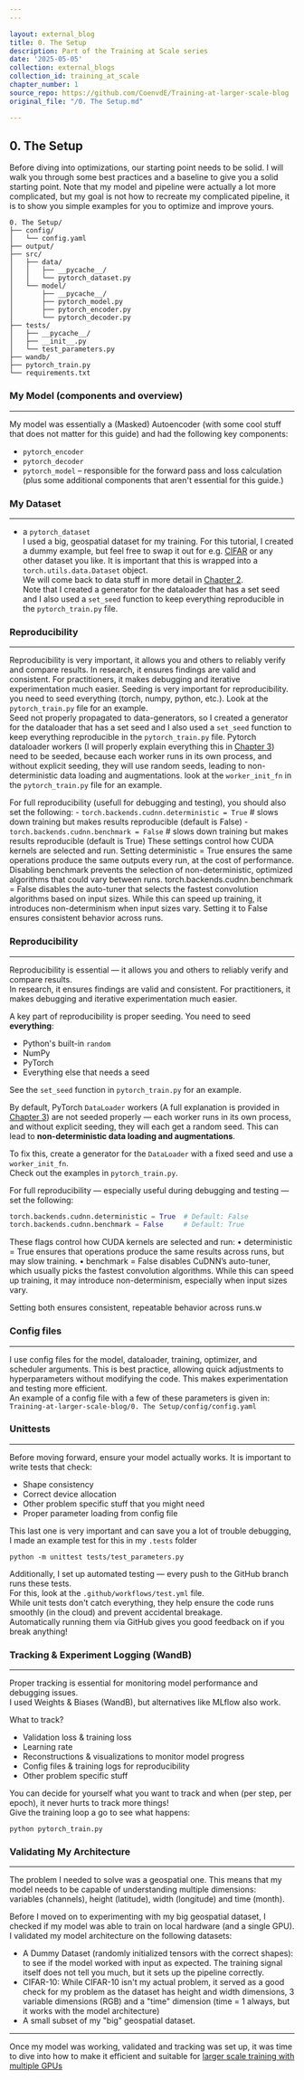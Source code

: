 ```yaml
---
---

layout: external_blog
title: 0. The Setup
description: Part of the Training at Scale series
date: '2025-05-05'
collection: external_blogs
collection_id: training_at_scale
chapter_number: 1
source_repo: https://github.com/CoenvdE/Training-at-larger-scale-blog
original_file: "/0. The Setup.md"

---
```


## 0. The Setup

Before diving into optimizations, our starting point needs to be solid. I will walk you through some best practices and a baseline to give you a solid starting point. Note that my model and pipeline were actually a lot more complicated, but my goal is not how to recreate my complicated pipeline, it is to show you simple examples for you to optimize and improve yours.

```
0. The Setup/
├── config/
│   └── config.yaml
├── output/
├── src/
│   ├── data/
│   │   ├── __pycache__/
│   │   └── pytorch_dataset.py
│   └── model/
│       ├── __pycache__/
│       ├── pytorch_model.py
│       ├── pytorch_encoder.py
│       └── pytorch_decoder.py
├── tests/
│   ├── __pycache__/
│   ├── __init__.py
│   └── test_parameters.py
├── wandb/
├── pytorch_train.py
└── requirements.txt
```

### My Model (components and overview)

---

My model was essentially a (Masked) Autoencoder (with some cool stuff that does not matter for this guide) and had the following key components:

- `pytorch_encoder`
- `pytorch_decoder`
- `pytorch_model` – responsible for the forward pass and loss calculation (plus some additional components that aren't essential for this guide.)

### My Dataset

---

- a `pytorch_dataset`  
  I used a big, geospatial dataset for my training. For this tutorial, I created a dummy example, but feel free to swap it out for e.g. [CIFAR](https://www.cs.toronto.edu/~kriz/cifar.html) or any other dataset you like. It is important that this is wrapped into a `torch.utils.data.Dataset` object.  
  We will come back to data stuff in more detail in [Chapter 2](2.%20Bigger%20data%20in%20the%20cloud.md).  
  Note that I created a generator for the dataloader that has a set seed and I also used a `set_seed` function to keep everything reproducible in the `pytorch_train.py` file.

### Reproducibility

---

Reproducibility is very important, it allows you and others to reliably verify and compare results. In research, it ensures findings are valid and consistent. For practitioners, it makes debugging and iterative experimentation much easier. Seeding is very important for reproducibility.  
you need to seed everything (torch, numpy, python, etc.). Look at the `pytorch_train.py` file for an example.  
Seed not properly propagated to data-generators, so I created a generator for the dataloader that has a set seed and I also used a `set_seed` function to keep everything reproducible in the `pytorch_train.py` file.
Pytorch dataloader workers (I will properly explain everything this in [Chapter 3](3.%20Optimizing%20the%20pipeline%20-%20Data.md)) need to be seeded, because each worker runs in its own process, and without explicit seeding, they will use random seeds, leading to non-deterministic data loading and augmentations. look at the `worker_init_fn` in the `pytorch_train.py` file for an example.

For full reproducibility (usefull for debugging and testing), you should also set the following: - `torch.backends.cudnn.deterministic = True` # slows down training but makes results reproducible (default is False) - `torch.backends.cudnn.benchmark = False` # slows down training but makes results reproducible (default is True)
These settings control how CUDA kernels are selected and run. Setting deterministic = True ensures the same operations produce the same outputs every run, at the cost of performance. Disabling benchmark prevents the selection of non-deterministic, optimized algorithms that could vary between runs.
torch.backends.cudnn.benchmark = False disables the auto-tuner that selects the fastest convolution algorithms based on input sizes. While this can speed up training, it introduces non-determinism when input sizes vary. Setting it to False ensures consistent behavior across runs.

### Reproducibility

---

Reproducibility is essential — it allows you and others to reliably verify and compare results.  
In research, it ensures findings are valid and consistent. For practitioners, it makes debugging and iterative experimentation much easier.

A key part of reproducibility is proper seeding. You need to seed **everything**:

- Python's built-in `random`
- NumPy
- PyTorch
- Everything else that needs a seed

See the `set_seed` function in `pytorch_train.py` for an example.

By default, PyTorch `DataLoader` workers (A full explanation is provided in [Chapter 3](3.%20Optimizing%20the%20pipeline%20-%20Data.md)) are not seeded properly — each worker runs in its own process, and without explicit seeding, they will each get a random seed. This can lead to **non-deterministic data loading and augmentations**.

To fix this, create a generator for the `DataLoader` with a fixed seed and use a `worker_init_fn`.  
Check out the examples in `pytorch_train.py`.

For full reproducibility — especially useful during debugging and testing — set the following:

```python
torch.backends.cudnn.deterministic = True  # Default: False
torch.backends.cudnn.benchmark = False     # Default: True
```

These flags control how CUDA kernels are selected and run:
• deterministic = True ensures that operations produce the same results across runs, but may slow training.
• benchmark = False disables CuDNN’s auto-tuner, which usually picks the fastest convolution algorithms. While this can speed up training, it may introduce non-determinism, especially when input sizes vary.

Setting both ensures consistent, repeatable behavior across runs.w

### Config files

---

I use config files for the model, dataloader, training, optimizer, and scheduler arguments. This is best practice, allowing quick adjustments to hyperparameters without modifying the code. This makes experimentation and testing more efficient.  
An example of a config file with a few of these parameters is given in:  
`Training-at-larger-scale-blog/0. The Setup/config/config.yaml`

### Unittests

---

Before moving forward, ensure your model actually works. It is important to write tests that check:

- Shape consistency
- Correct device allocation
- Other problem specific stuff that you might need
- Proper parameter loading from config file

This last one is very important and can save you a lot of trouble debugging, I made an example test for this in my `.tests` folder

```
python -m unittest tests/test_parameters.py
```

Additionally, I set up automated testing — every push to the GitHub branch runs these tests.  
For this, look at the `.github/workflows/test.yml` file.  
While unit tests don't catch everything, they help ensure the code runs smoothly (in the cloud) and prevent accidental breakage.  
Automatically running them via GitHub gives you good feedback on if you break anything!

### Tracking & Experiment Logging (WandB)

---

Proper tracking is essential for monitoring model performance and debugging issues.  
I used Weights & Biases (WandB), but alternatives like MLflow also work.

What to track?

- Validation loss & training loss
- Learning rate
- Reconstructions & visualizations to monitor model progress
- Config files & training logs for reproducibility
- Other problem specific stuff

You can decide for yourself what you want to track and when (per step, per epoch), it never hurts to track more things!  
Give the training loop a go to see what happens:

```
python pytorch_train.py
```

### Validating My Architecture

---

The problem I needed to solve was a geospatial one. This means that my model needs to be capable of understanding multiple dimensions:  
variables (channels), height (latitude), width (longitude) and time (month).

Before I moved on to experimenting with my big geospatial dataset, I checked if my model was able to train on local hardware (and a single GPU).  
I validated my model architecture on the following datasets:

- A Dummy Dataset (randomly initialized tensors with the correct shapes): to see if the model worked with input as expected. The training signal itself does not tell you much, but it sets up the pipeline correctly.
- CIFAR-10: While CIFAR-10 isn't my actual problem, it served as a good check for my problem as the dataset has height and width dimensions, 3 variable dimensions (RGB) and a "time" dimension (time = 1 always, but it works with the model architecture)
- A small subset of my "big" geospatial dataset.

---

Once my model was working, validated and tracking was set up, it was time to dive into how to make it efficient and suitable for [larger scale training with multiple GPUs](1.%20Multi-GPU%20training.md)
